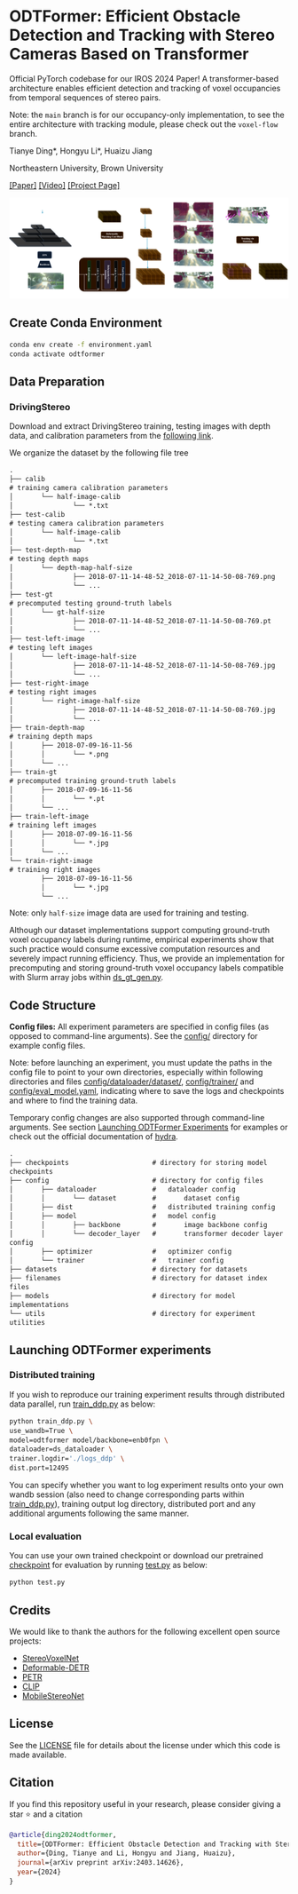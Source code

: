 # ODTFormer: Efficient Obstacle Detection and Tracking with Stereo Cameras Based on Transformer

Official PyTorch codebase for our IROS 2024 Paper! A transformer-based architecture enables efficient detection and 
tracking of voxel occupancies from temporal sequences of stereo pairs.

Note: the `main` branch is for our occupancy-only implementation, to see the entire architecture with tracking module,
please check out the `voxel-flow` branch.

Tianye Ding*, Hongyu Li*, Huaizu Jiang

Northeastern University, Brown University

[\[Paper\]](https://arxiv.org/abs/2403.14626)
[\[Video\]](https://youtu.be/zyVpXrjTBRI?si=OSZiEf9RoZAVgwMd)
[\[Project Page\]](https://jerrygcding.github.io/odtformer/)

![Architecture](./assets/architecture.png)

## Create Conda Environment

```bash
conda env create -f environment.yaml
conda activate odtformer
```

## Data Preparation
### DrivingStereo
Download and extract DrivingStereo training, testing images with depth data, and calibration parameters from the 
[following link](https://drivingstereo-dataset.github.io/).

We organize the dataset by the following file tree
```
.
├── calib                                                               # training camera calibration parameters
│       └── half-image-calib
│               └── *.txt
├── test-calib                                                          # testing camera calibration parameters
│       └── half-image-calib
│               └── *.txt
├── test-depth-map                                                      # testing depth maps
│       └── depth-map-half-size
│               ├── 2018-07-11-14-48-52_2018-07-11-14-50-08-769.png
│               └── ...
├── test-gt                                                             # precomputed testing ground-truth labels
│       └── gt-half-size
│               ├── 2018-07-11-14-48-52_2018-07-11-14-50-08-769.pt
│               └── ...
├── test-left-image                                                     # testing left images
│       └── left-image-half-size
│               ├── 2018-07-11-14-48-52_2018-07-11-14-50-08-769.jpg
│               └── ...
├── test-right-image                                                    # testing right images
│       └── right-image-half-size
│               ├── 2018-07-11-14-48-52_2018-07-11-14-50-08-769.jpg
│               └── ...
├── train-depth-map                                                     # training depth maps
│       ├── 2018-07-09-16-11-56
│       │       └── *.png
│       └── ...
├── train-gt                                                            # precomputed training ground-truth labels
│       ├── 2018-07-09-16-11-56
│       │       └── *.pt
│       └── ...
├── train-left-image                                                    # training left images
│       ├── 2018-07-09-16-11-56
│       │       └── *.jpg
│       └── ...
└── train-right-image                                                   # training right images
        ├── 2018-07-09-16-11-56
        │       └── *.jpg
        └── ...
```
Note: only `half-size` image data are used for training and testing.

Although our dataset implementations support computing ground-truth voxel occupancy labels during runtime, empirical 
experiments show that such practice would consume excessive computation resources and severely impact running 
efficiency.
Thus, we provide an implementation for precomputing and storing ground-truth voxel occupancy labels compatible with 
Slurm array jobs within [ds_gt_gen.py](ds_gt_gen.py).

## Code Structure
**Config files:**
All experiment parameters are specified in config files (as opposed to command-line arguments). See the 
[config/](config/) directory for example config files. 

Note: before launching an experiment, you must update the paths in the config file to point to your own directories, 
especially within following directories and files [config/dataloader/dataset/](config/dataloader/dataset/), 
[config/trainer/](config/trainer/) and [config/eval_model.yaml](config/eval_model.yaml), indicating where to save the 
logs and checkpoints and where to find the training data.

Temporary config changes are also supported through command-line arguments. See section 
[Launching ODTFormer Experiments](#launching-odtformer-experiments) for examples or check out the official documentation 
of [hydra](https://hydra.cc/docs/intro/).
```
.
├── checkpoints                     # directory for storing model checkpoints
├── config                          # directory for config files
│       ├── dataloader              #   dataloader config
│       │       └── dataset         #       dataset config
│       ├── dist                    #   distributed training config
│       ├── model                   #   model config
│       │       ├── backbone        #       image backbone config
│       │       └── decoder_layer   #       transformer decoder layer config
│       ├── optimizer               #   optimizer config
│       └── trainer                 #   trainer config
├── datasets                        # directory for datasets
├── filenames                       # directory for dataset index files
├── models                          # directory for model implementations
└── utils                           # directory for experiment utilities
```

## Launching ODTFormer experiments
### Distributed training
If you wish to reproduce our training experiment results through distributed data parallel, run 
[train_ddp.py](train_ddp.py) as below:
```bash
python train_ddp.py \
use_wandb=True \
model=odtformer model/backbone=enb0fpn \
dataloader=ds_dataloader \
trainer.logdir='./logs_ddp' \
dist.port=12495
```
You can specify whether you want to log experiment results onto your own wandb session (also need to change 
corresponding parts within [train_ddp.py](train_ddp.py)), training output log directory, distributed port and any 
additional arguments following the same manner.

### Local evaluation
You can use your own trained checkpoint or download our pretrained 
[checkpoint](https://drive.google.com/file/d/1INJNLer0PDHGf5aUsOjFLHpDtmLaPUMu/view?usp=sharing) for evaluation by 
running [test.py](test.py) as below:
```bash
python test.py
```

## Credits
We would like to thank the authors for the following excellent open source projects:
* [StereoVoxelNet](https://github.com/RIVeR-Lab/stereovoxelnet)
* [Deformable-DETR](https://github.com/fundamentalvision/Deformable-DETR)
* [PETR](https://github.com/megvii-research/PETR)
* [CLIP](https://github.com/openai/CLIP)
* [MobileStereoNet](https://github.com/cogsys-tuebingen/mobilestereonet)

## License
See the [LICENSE](LICENSE) file for details about the license under which this code is made available.

## Citation
If you find this repository useful in your research, please consider giving a star :star: and a citation
```bibtex
@article{ding2024odtformer,
  title={ODTFormer: Efficient Obstacle Detection and Tracking with Stereo Cameras Based on Transformer},
  author={Ding, Tianye and Li, Hongyu and Jiang, Huaizu},
  journal={arXiv preprint arXiv:2403.14626},
  year={2024}
}
```
